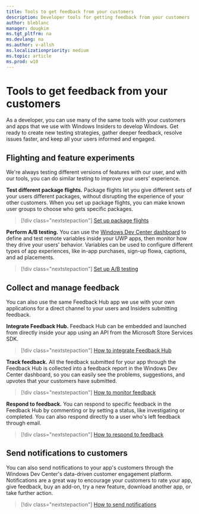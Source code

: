 ```yaml
---
title: Tools to get feedback from your customers
description: Developer tools for getting feedback from your customers
author: bleblanc
manager: dougkim
ms.tgt_pltfrm: na
ms.devlang: na
ms.author: v-allsh
ms.localizationpriority: medium
ms.topic: article
ms.prod: w10
---
```


# Tools to get feedback from your customers
As a developer, you can use many of the same tools with your customers and apps that we use with Windows Insiders to develop Windows. Get ready to create new testing strategies, gather deeper feedback, resolve issues faster, and keep all your users informed and engaged.

## Flighting and feature experiments
We're always testing different versions of features with our user, and with our tools, you can do similar testing to improve your users' experience.

**Test different package flights.** Package flights let you give different sets of your users different packages, without disrupting the experience of your other customers. When you set up package flights, you can make known user groups to choose who gets specific packages. 

> [!div class="nextstepaction"]
> [Set up package flights](https://docs.microsoft.com/windows/uwp/publish/package-flights#create-a-new-flight-group)

**Perform A/B testing.** You can use the [Windows Dev Center dashboard](https://docs.microsoft.com/windows/uwp/publish/using-the-windows-dev-center-dashboard) to define and test remote variables inside your UWP apps, then monitor how they drive your users' behavior. Variables can be used to configure different types of app experiences, like in-app purchases, sign-up flowa, captions, and ad placements.

> [!div class="nextstepaction"]
> [Set up A/B testing](https://docs.microsoft.com/windows/uwp/monetize/run-app-experiments-with-a-b-testing)

## Collect and manage feedback
You can also use the same Feedback Hub app we use with your own applications for a direct channel to your users and Insiders submitting feedback.

**Integrate Feedback Hub.** Feedback Hub can be embedded and launched from directly inside your app using an API from the Microsoft Store Services SDK.

> [!div class="nextstepaction"]
> [How to integrate Feedback Hub](https://docs.microsoft.com/windows/uwp/monetize/launch-feedback-hub-from-your-app)

**Track feedback.** All the feedback submitted for your app through the Feedback Hub is collected into a feedback report in the Windows Dev Center dashboard, so you can easily see the problems, suggestions, and upvotes that your customers have submitted.

> [!div class="nextstepaction"]
> [How to monitor feedback](https://docs.microsoft.com/windows/uwp/publish/feedback-report)

**Respond to feedback.** You can respond to specific feedback in the Feedback Hub by commenting or by setting a status, like investigating or completed. You can also respond directly to a user who's left feedback through email.

> [!div class="nextstepaction"]
> [How to respond to feedback](https://docs.microsoft.com/windows/uwp/publish/respond-to-customer-feedback)

## Send notifications to customers

You can also send notifications to your app's customers through the Windows Dev Center's data-driven customer engagement platform. Notifications are a great way to encourage your customers to rate your app, give feedback, buy an add-on, try a new feature, download another app, or take further action.

> [!div class="nextstepaction"]
> [How to send notifications](https://docs.microsoft.com/windows/uwp/publish/send-push-notifications-to-your-apps-customers)
